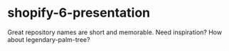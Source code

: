 # shopify-6-presentation
Great repository names are short and memorable. Need inspiration? How about legendary-palm-tree?
